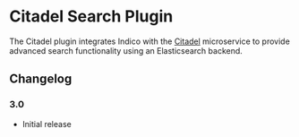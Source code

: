 # Citadel Search Plugin

The Citadel plugin integrates Indico with the [Citadel][citadel] microservice
to provide advanced search functionality using an Elasticsearch backend.

## Changelog

### 3.0

- Initial release


[citadel]: https://gitlab.cern.ch/webservices/cern-search/cern-search-rest-api
